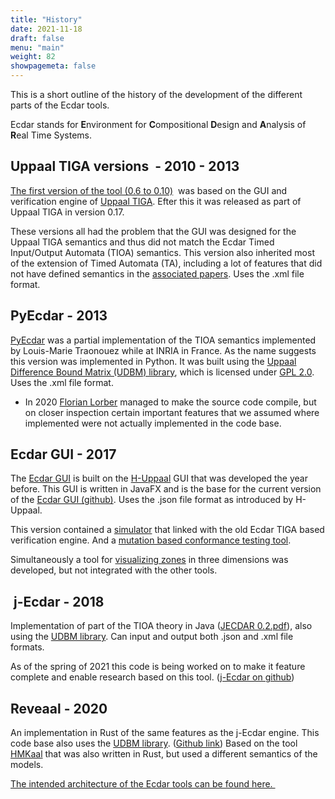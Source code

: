 ```yaml
---
title: "History"
date: 2021-11-18
draft: false
menu: "main"
weight: 82
showpagemeta: false
---
```


This is a short outline of the history of the development of the different parts of the Ecdar tools.

Ecdar stands for <strong>E</strong>nvironment for <strong>C</strong>ompositional <strong>D</strong>esign and <strong>A</strong>nalysis of <strong>R</strong>eal Time Systems.
<h2>Uppaal TIGA versions  - 2010 - 2013</h2>
<a href="http://people.cs.aau.dk/~adavid/ecdar/">The first version of the tool (0.6 to 0.10)</a>  was based on the GUI and verification engine of <a href="http://people.cs.aau.dk/~adavid/tiga/">Uppaal TIGA</a>. Efter this it was released as part of Uppaal TIGA in version 0.17.

These versions all had the problem that the GUI was designed for the Uppaal TIGA semantics and thus did not match the Ecdar Timed Input/Output Automata (TIOA) semantics. This version also inherited most of the extension of Timed Automata (TA), including a lot of features that did not have defined semantics in the <a href="http://ulrik.blog.aau.dk/ecdar/">associated papers</a>. Uses the .xml file format.
<h2>PyEcdar - 2013</h2>
<a href="https://project.inria.fr/pyecdar/">PyEcdar</a> was a partial implementation of the TIOA semantics implemented by Louis-Marie Traonouez while at INRIA in France. As the name suggests this version was implemented in Python. It was built using the <a href="https://github.com/UPPAALModelChecker/UDBM">Uppaal Difference Bound Matrix (UDBM) library</a>, which is licensed under <a href="https://www.gnu.org/licenses/old-licenses/gpl-2.0.html">GPL 2.0</a>.  Uses the .xml file format.
<ul>
 	<li>In 2020 <a href="https://vbn.aau.dk/da/persons/139233">Florian Lorber</a> managed to make the source code compile, but on closer inspection certain important features that we assumed where implemented were not actually implemented in the code base.</li>
</ul>
<h2>Ecdar GUI - 2017</h2>
The <a href="http://ulrik.blog.aau.dk/ecdar/ecdar-gui/">Ecdar GUI</a> is built on the <a href="http://ulrik.blog.aau.dk/h-uppaal/">H-Uppaal</a> GUI that was developed the year before. This GUI is written in JavaFX and is the base for the current version of the <a href="https://github.com/Ecdar/Ecdar-GUI">Ecdar GUI (github)</a>. Uses the .json file format as introduced by H-Uppaal.

This version contained a <a href="http://people.cs.aau.dk/~ulrik/ecdar/StudentReports/Ecdar-VisualSimulator.pdf"> simulator</a> that linked with the old Ecdar TIGA based verification engine. And a <a href="http://eptcs.web.cse.unsw.edu.au/paper.cgi?GandALF18.11">mutation based conformance testing tool</a>.

Simultaneously a tool for <a href="http://ulrik.blog.aau.dk/ecdar/ecdar-gui/">visualizing zones</a> in three dimensions was developed, but not integrated with the other tools.
<h2> j-Ecdar - 2018</h2>
Implementation of part of the TIOA theory in Java (<a href="https://projekter.aau.dk/projekter/files/305757029/JECDAR_0.2.pdf">JECDAR 0.2.pdf</a>), also using the <a href="https://github.com/UPPAALModelChecker/UDBM">UDBM library</a>. Can input and output both .json and .xml file formats.

As of the spring of 2021 this code is being worked on to make it feature complete and enable research based on this tool. (<a href="https://github.com/Ecdar/j-Ecdar">j-Ecdar on github</a>)
<h2>Reveaal - 2020</h2>
An implementation in Rust of the same features as the j-Ecdar engine. This code base also uses the <a href="https://github.com/UPPAALModelChecker/UDBM">UDBM library</a>. (<a href="https://github.com/Ecdar/Reveaal">Github link</a>) Based on the tool <a href="http://ulrik.blog.aau.dk/hmk/">HMKaal</a> that was also written in Rust, but used a different semantics of the models.

<a href="http://ulrik.blog.aau.dk/ecdar/ecdar-architecture/">The intended architecture of the Ecdar tools can be found here. </a>
